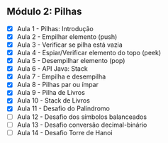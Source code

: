 ## Módulo 2: Pilhas

- [x] Aula 1 - Pilhas: Introdução
- [x] Aula 2 - Empilhar elemento (push)
- [x] Aula 3 - Verificar se pilha está vazia
- [x] Aula 4 - Espiar/Verificar elemento do topo (peek)
- [x] Aula 5 - Desempilhar elemento (pop)
- [x] Aula 6 - API Java: Stack
- [x] Aula 7 - Empilha e desempilha
- [x] Aula 8 - Pilhas par ou ímpar
- [x] Aula 9 - Pilha de Livros
- [x] Aula 10 - Stack de Livros
- [x] Aula 11 - Desafio do Palíndromo
- [ ] Aula 12 - Desafio dos símbolos balanceados
- [ ] Aula 13 - Desafio conversão decimal-binário
- [ ] Aula 14 - Desafio Torre de Hanoi

